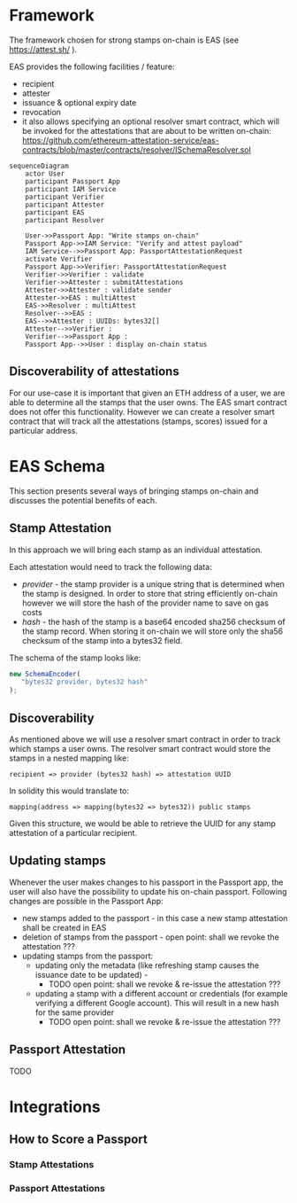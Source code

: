 # Framework
The framework chosen for strong stamps on-chain is EAS (see https://attest.sh/ ).

EAS provides the following facilities / feature:
- recipient
- attester
- issuance & optional expiry date
- revocation
- it also allows specifying an optional resolver smart contract, which will be invoked for the attestations that are about to be written on-chain: https://github.com/ethereum-attestation-service/eas-contracts/blob/master/contracts/resolver/ISchemaResolver.sol

```mermaid
sequenceDiagram
    actor User
    participant Passport App
    participant IAM Service
    participant Verifier
    participant Attester
    participant EAS
    participant Resolver

    User->>Passport App: "Write stamps on-chain"
    Passport App->>IAM Service: "Verify and attest payload"
    IAM Service-->>Passport App: PassportAttestationRequest
    activate Verifier
    Passport App->>Verifier: PassportAttestationRequest
    Verifier->>Verifier : validate
    Verifier->>Attester : submitAttestations
    Attester->>Attester : validate sender
    Attester->>EAS : multiAttest
    EAS->>Resolver : multiAttest
    Resolver-->>EAS : 
    EAS-->>Attester : UUIDs: bytes32[]
    Attester-->>Verifier : 
    Verifier-->>Passport App : 
    Passport App-->>User : display on-chain status
```

## Discoverability of attestations
For our use-case it is important that given an ETH address of a user, we are able to determine all the stamps that the user owns.
The EAS smart contract does not offer this functionality.
However we can create a resolver smart contract that will track all the attestations (stamps, scores) issued for a particular address.


# EAS Schema
This section presents several ways of bringing stamps on-chain and discusses the potential benefits of each.

## Stamp Attestation
In this approach we will bring each stamp as an individual attestation.

Each attestation would need to track the following data:

- *provider* - the stamp provider is a unique string that is determined when the stamp is designed. In order to store that string efficiently on-chain however we will store the hash of the provider name to save on gas costs
- *hash* - the hash of the stamp is a base64 encoded sha256 checksum of the stamp record. When storing it on-chain we will store only the sha56 checksum of the stamp into a bytes32 field.

The schema of the stamp looks like:
```js
new SchemaEncoder(
   "bytes32 provider, bytes32 hash"
);
```


## Discoverability
As mentioned above we will use a resolver smart contract in order to track which stamps a user owns. The resolver smart contract would store the stamps in a nested mapping like:

    recipient => provider (bytes32 hash) => attestation UUID

In solidity this would translate to:

    mapping(address => mapping(bytes32 => bytes32)) public stamps

Given this structure, we would be able to retrieve the UUID for any stamp attestation of a particular recipient. 

## Updating stamps
Whenever the user makes changes to his passport in the Passport app, the user will also have the possibility to update his on-chain passport.
Following changes are possible in the Passport App:
- new stamps added to the passport - in this case a new stamp attestation shall be created in EAS
- deletion of stamps from the passport - open point: shall we revoke the attestation ???
- updating stamps from the passport:
    - updating only the metadata (like refreshing stamp causes the issuance date to be updated) - 
        - TODO open point: shall we revoke & re-issue the attestation ???
    - updating a stamp with a different account or credentials (for example verifying a different Google account). This will result in a new hash for the same provider 
        - TODO open point: shall we revoke & re-issue the attestation ???

## Passport Attestation
TODO

# Integrations
## How to Score a Passport
### Stamp Attestations
### Passport Attestations
